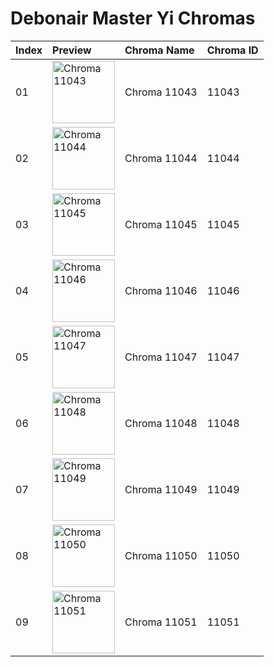 # Debonair Master Yi Chromas

| Index | Preview | Chroma Name | Chroma ID |
|:---|:---|:---|:---|
| 01 | <img src='https://raw.communitydragon.org/latest/plugins/rcp-be-lol-game-data/global/default/v1/champion-chroma-images/11/11043.png' alt='Chroma 11043' width='100'> | Chroma 11043 | 11043 |
| 02 | <img src='https://raw.communitydragon.org/latest/plugins/rcp-be-lol-game-data/global/default/v1/champion-chroma-images/11/11044.png' alt='Chroma 11044' width='100'> | Chroma 11044 | 11044 |
| 03 | <img src='https://raw.communitydragon.org/latest/plugins/rcp-be-lol-game-data/global/default/v1/champion-chroma-images/11/11045.png' alt='Chroma 11045' width='100'> | Chroma 11045 | 11045 |
| 04 | <img src='https://raw.communitydragon.org/latest/plugins/rcp-be-lol-game-data/global/default/v1/champion-chroma-images/11/11046.png' alt='Chroma 11046' width='100'> | Chroma 11046 | 11046 |
| 05 | <img src='https://raw.communitydragon.org/latest/plugins/rcp-be-lol-game-data/global/default/v1/champion-chroma-images/11/11047.png' alt='Chroma 11047' width='100'> | Chroma 11047 | 11047 |
| 06 | <img src='https://raw.communitydragon.org/latest/plugins/rcp-be-lol-game-data/global/default/v1/champion-chroma-images/11/11048.png' alt='Chroma 11048' width='100'> | Chroma 11048 | 11048 |
| 07 | <img src='https://raw.communitydragon.org/latest/plugins/rcp-be-lol-game-data/global/default/v1/champion-chroma-images/11/11049.png' alt='Chroma 11049' width='100'> | Chroma 11049 | 11049 |
| 08 | <img src='https://raw.communitydragon.org/latest/plugins/rcp-be-lol-game-data/global/default/v1/champion-chroma-images/11/11050.png' alt='Chroma 11050' width='100'> | Chroma 11050 | 11050 |
| 09 | <img src='https://raw.communitydragon.org/latest/plugins/rcp-be-lol-game-data/global/default/v1/champion-chroma-images/11/11051.png' alt='Chroma 11051' width='100'> | Chroma 11051 | 11051 |
